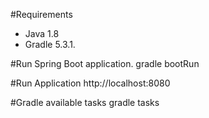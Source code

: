 #Requirements
- Java 1.8
- Gradle 5.3.1.

#Run Spring Boot application.
gradle bootRun

#Run Application
http://localhost:8080

#Gradle available tasks 
gradle tasks
